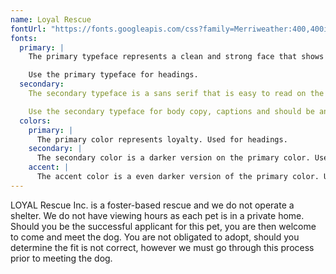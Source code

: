 ```yaml
---
name: Loyal Rescue
fontUrl: "https://fonts.googleapis.com/css?family=Merriweather:400,400i,700"
fonts:
  primary: |
    The primary typeface represents a clean and strong face that shows power and looks professional.

    Use the primary typeface for headings.
  secondary:
    The secondary typeface is a sans serif that is easy to read on the web at multiple sizes.

    Use the secondary typeface for body copy, captions and should be anything by default.
  colors:
    primary: |
      The primary color represents loyalty. Used for headings.
    secondary: |
      The secondary color is a darker version on the primary color. Used for cite, paragraphs with a quote inside, emphasis and edits.
    accent: |
      The accent color is a even darker version of the primary color. Used for the hovers (links).
---
```


LOYAL Rescue Inc. is a foster-based rescue and we do not operate a shelter. We do not have viewing hours as each pet is in a private home. Should you be the successful applicant for this pet, you are then welcome to come and meet the dog. You are not obligated to adopt, should you determine the fit is not correct, however we must go through this process prior to meeting the dog.
